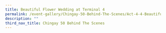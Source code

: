 ```yaml
---
title: Beautiful Flower Wedding at Terminal 4
permalink: /event-gallery/Chingay-50-Behind-The-Scenes/Act-4-4-Beautiful-Flower-Wedding-at-Terminal-4
description: ""
third_nav_title: Chingay 50 Behind The Scenes
---
```

